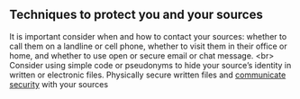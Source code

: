
## Techniques to protect you and your sources

It is important consider when and how to contact your sources:  whether to call them on a landline or cell phone, whether to visit them in their office or home, and whether to use open or secure email or chat message.
&lt;br&gt;
Consider using simple code or pseudonyms to hide your source’s identity in written or electronic files. Physically secure written files and [communicate security](topics/understand-4-digisec/4-secure-communications/1-intro.md) with your sources
